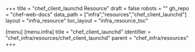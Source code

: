 +++
title = "chef_client_launchd Resource"
draft = false
robots = ""
gh_repo = "chef-web-docs"
data_path = ["infra","resources","chef_client_launchd"]
layout = "infra_resource"
toc_layout = "infra_resource_toc"

[menu]
  [menu.infra]
    title = "chef_client_launchd"
    identifier = "chef_infra/resources/chef_client_launchd"
    parent = "chef_infra/resources"
+++

<!-- The contents of this page are automatically generated from the chef_client_launchd.yaml file in the data directory. -->
<!-- To suggest a change, edit the https://github.com/chef/chef/blob/master/lib/chef/resource/chef_client_launchd.rb file
      and submit a pull request to the https://github.com/chef/chef repository. -->
